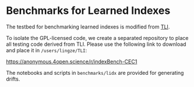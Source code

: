 # Benchmarks for Learned Indexes

The testbed for benchmarking learned indexes is modified from [TLI](https://github.com/curtis-sun/TLI).

To isolate the GPL-licensed code, we create a separated repository to place all testing code derived from TLI. Please use the following link to download and place it in `/users/lingze/TLI`:

<https://anonymous.4open.science/r/indexBench-CEC1>

The notebooks and scripts in `benchmarks/lidx` are provided for generating drifts.
